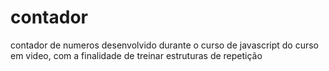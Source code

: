 # contador
 contador de numeros desenvolvido durante o curso de javascript  do curso em video, com a finalidade de treinar estruturas de repetição
